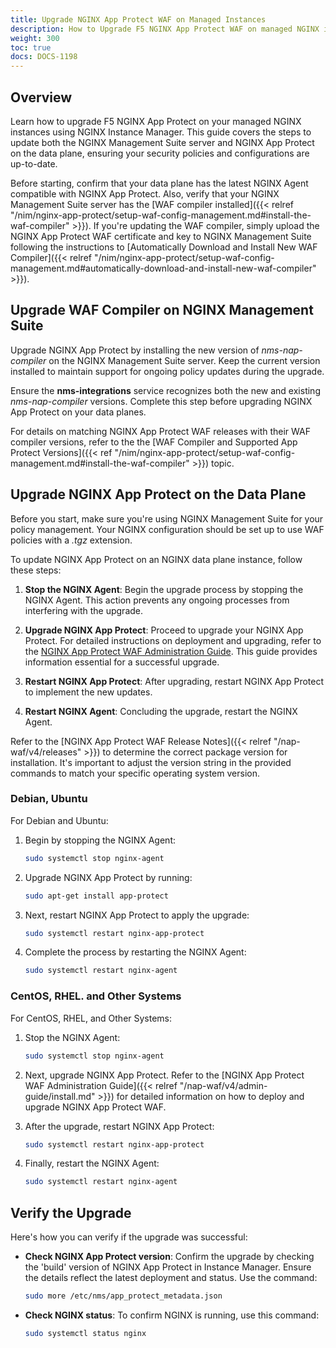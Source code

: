 ```yaml
---
title: Upgrade NGINX App Protect WAF on Managed Instances
description: How to Upgrade F5 NGINX App Protect WAF on managed NGINX instances
weight: 300
toc: true
docs: DOCS-1198
---
```


## Overview

Learn how to upgrade F5 NGINX App Protect on your managed NGINX instances using NGINX Instance Manager. This guide covers the steps to update both the NGINX Management Suite server and NGINX App Protect on the data plane, ensuring your security policies and configurations are up-to-date.

Before starting, confirm that your data plane has the latest NGINX Agent compatible with NGINX App Protect. Also, verify that your NGINX Management Suite server has the [WAF compiler installed]({{< relref "/nim/nginx-app-protect/setup-waf-config-management.md#install-the-waf-compiler" >}}). If you're updating the WAF compiler, simply upload the NGINX App Protect WAF certificate and key to NGINX Management Suite following the instructions to [Automatically Download and Install New WAF Compiler]({{< relref "/nim/nginx-app-protect/setup-waf-config-management.md#automatically-download-and-install-new-waf-compiler" >}}).

## Upgrade WAF Compiler on NGINX Management Suite

Upgrade NGINX App Protect by installing the new version of _nms-nap-compiler_ on the NGINX Management Suite server. Keep the current version installed to maintain support for ongoing policy updates during the upgrade.

Ensure the **nms-integrations** service recognizes both the new and existing _nms-nap-compiler_ versions. Complete this step before upgrading NGINX App Protect on your data planes.

For details on matching NGINX App Protect WAF releases with their WAF compiler versions, refer to the the [WAF Compiler and Supported App Protect Versions]({{< ref "/nim/nginx-app-protect/setup-waf-config-management.md#install-the-waf-compiler" >}}) topic.

## Upgrade NGINX App Protect on the Data Plane

Before you start, make sure you're using NGINX Management Suite for your policy management. Your NGINX configuration should be set up to use WAF policies with a _.tgz_ extension.

To update NGINX App Protect on an NGINX data plane instance, follow these steps:

1. **Stop the NGINX Agent**: Begin the upgrade process by stopping the NGINX Agent. This action prevents any ongoing processes from interfering with the upgrade.

2. **Upgrade NGINX App Protect**: Proceed to upgrade your NGINX App Protect. For detailed instructions on deployment and upgrading, refer to the [NGINX App Protect WAF Administration Guide](https://docs.nginx.com/nginx-app-protect-waf/admin-guide/install/). This guide provides information essential for a successful upgrade.

3. **Restart NGINX App Protect**: After upgrading, restart NGINX App Protect to implement the new updates.

4. **Restart NGINX Agent**: Concluding the upgrade, restart the NGINX Agent.

Refer to the [NGINX App Protect WAF Release Notes]({{< relref "/nap-waf/v4/releases" >}}) to determine the correct package version for installation. It's important to adjust the version string in the provided commands to match your specific operating system version.

### Debian, Ubuntu

For Debian and Ubuntu:

1. Begin by stopping the NGINX Agent:

   ```bash
   sudo systemctl stop nginx-agent
   ```

2. Upgrade NGINX App Protect by running:

   ```bash
   sudo apt-get install app-protect
   ```

3. Next, restart NGINX App Protect to apply the upgrade:

   ```bash
   sudo systemctl restart nginx-app-protect
   ```

4. Complete the process by restarting the NGINX Agent:

   ```bash
   sudo systemctl restart nginx-agent
   ```

### CentOS, RHEL. and Other Systems

For CentOS, RHEL, and Other Systems:

1. Stop the NGINX Agent:

   ```bash
   sudo systemctl stop nginx-agent
   ```

2. Next, upgrade NGINX App Protect. Refer to the [NGINX App Protect WAF Administration Guide]({{< relref "/nap-waf/v4/admin-guide/install.md" >}}) for detailed information on how to deploy and upgrade NGINX App Protect WAF.

3. After the upgrade, restart NGINX App Protect:

   ```bash
   sudo systemctl restart nginx-app-protect
   ```

4. Finally, restart the NGINX Agent:

   ```bash
   sudo systemctl restart nginx-agent
   ```

## Verify the Upgrade

Here's how you can verify if the upgrade was successful:

- **Check NGINX App Protect version**: Confirm the upgrade by checking the 'build' version of NGINX App Protect in Instance Manager. Ensure the details reflect the latest deployment and status. Use the command:

   ``` bash
   sudo more /etc/nms/app_protect_metadata.json
   ```

- **Check NGINX status**: To confirm NGINX is running, use this command:

   ``` bash
   sudo systemctl status nginx
   ```
